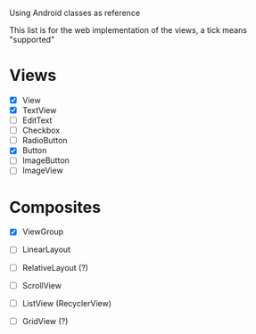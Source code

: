 Using Android classes as reference

This list is for the web implementation of the views, a tick means "supported"

# Views
- [X] View
- [X] TextView
- [ ] EditText
- [ ] Checkbox
- [ ] RadioButton
- [X] Button
- [ ] ImageButton
- [ ] ImageView

# Composites
- [X] ViewGroup
- [ ] LinearLayout
- [ ] RelativeLayout (?)
- [ ] ScrollView
- [ ] ListView (RecyclerView)
- [ ] GridView (?)



